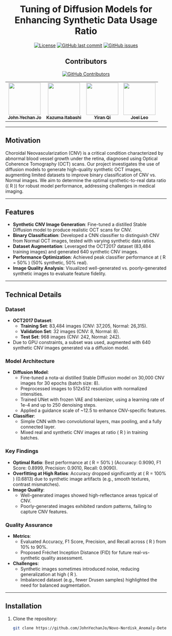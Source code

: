 <div align="center">

<br>
<h1>Tuning of Diffusion Models for <br> Enhancing Synthetic Data Usage Ratio</h1>

[![License](https://img.shields.io/badge/License-MIT-blue.svg)](https://opensource.org/licenses/MIT)
[![GitHub last commit](https://img.shields.io/github/last-commit/JohnYechanJo/Novo-Nordisk_Anomaly-Detection)](https://github.com/JohnYechanJo/Novo-Nordisk_Anomaly-Detection/commits/main)
[![GitHub issues](https://img.shields.io/github/issues/JohnYechanJo/Novo-Nordisk_Anomaly-Detection)](https://github.com/JohnYechanJo/Novo-Nordisk_Anomaly-Detection/issues)
<br>
## Contributors

[![GitHub Contributors](https://img.shields.io/github/contributors-anon/JohnYechanJo/Novo-Nordisk_Anomaly-Detection)](https://github.com/JohnYechanJo/Novo-Nordisk_Anomaly-Detection/graphs/contributors)

<table>
  <tr>
<td align="center"><a href="https://github.com/JohnYechanJo"><img src="https://avatars.githubusercontent.com/u/131790222?v=4" width="100px;" alt=""/><br /><sub><b>John Yechan Jo</b></sub></a><br /></td>
<td align="center"><a href="https://github.com/Kaaaaaaaaaaaai"><img src="https://avatars.githubusercontent.com/u/117432135?v=4" width="100px;" alt=""/><br /><sub><b>Kazuma Itabashi</b></sub></a><br /></td>
<td align="center"><a href="https://github.com/allergic-garlic"><img src="https://avatars.githubusercontent.com/u/116773411?v=4" width="100px;" alt=""/><br /><sub><b>Yiran Qi</b></sub></a><br /></td>
<td align="center"><a href="https://github.com/joelleoqiyi"><img src="https://avatars.githubusercontent.com/u/20594310?v=4" width="100px;" alt=""/><br /><sub><b>Joel Leo</b></sub></a><br /></td>
  </tr>
</table>

</div>

---

## Motivation
Choroidal Neovascularization (CNV) is a critical condition characterized by abnormal blood vessel growth under the retina, diagnosed using Optical Coherence Tomography (OCT) scans. Our project investigates the use of diffusion models to generate high-quality synthetic OCT images, augmenting limited datasets to improve binary classification of CNV vs. Normal images. We aim to determine the optimal synthetic-to-real data ratio (\( R \)) for robust model performance, addressing challenges in medical imaging.

---

## Features
- **Synthetic CNV Image Generation**: Fine-tuned a distilled Stable Diffusion model to produce realistic OCT scans for CNV.
- **Binary Classification**: Developed a CNN classifier to distinguish CNV from Normal OCT images, tested with varying synthetic data ratios.
- **Dataset Augmentation**: Leveraged the OCT2017 dataset (83,484 training images) and generated 640 synthetic CNV images.
- **Performance Optimization**: Achieved peak classifier performance at \( R = 50\% \) (50% synthetic, 50% real).
- **Image Quality Analysis**: Visualized well-generated vs. poorly-generated synthetic images to evaluate feature fidelity.

---

## Technical Details

### Dataset
- **OCT2017 Dataset**:
  - **Training Set**: 83,484 images (CNV: 37,205, Normal: 26,315).
  - **Validation Set**: 32 images (CNV: 8, Normal: 8).
  - **Test Set**: 968 images (CNV: 242, Normal: 242).
- Due to GPU constraints, a subset was used, augmented with 640 synthetic CNV images generated via a diffusion model.

### Model Architecture
- **Diffusion Model**:
  - Fine-tuned a nota-ai distilled Stable Diffusion model on 30,000 CNV images for 30 epochs (batch size: 8).
  - Preprocessed images to 512x512 resolution with normalized intensities.
  - Trained UNet with frozen VAE and tokenizer, using a learning rate of 1e-4 and up to 250 denoising steps.
  - Applied a guidance scale of ~12.5 to enhance CNV-specific features.
- **Classifier**:
  - Simple CNN with two convolutional layers, max pooling, and a fully connected layer.
  - Mixed real and synthetic CNV images at ratio \( R \) in training batches.

### Key Findings
- **Optimal Ratio**: Best performance at \( R = 50\% \) (Accuracy: 0.9090, F1 Score: 0.8999, Precision: 0.9010, Recall: 0.9090).
- **Overfitting at High Ratios**: Accuracy dropped significantly at \( R = 100\% \) (0.6813) due to synthetic image artifacts (e.g., smooth textures, contrast mismatches).
- **Image Quality**:
  - Well-generated images showed high-reflectance areas typical of CNV.
  - Poorly-generated images exhibited random patterns, failing to capture CNV features.

### Quality Assurance
- **Metrics**:
  - Evaluated Accuracy, F1 Score, Precision, and Recall across \( R \) from 10% to 90%.
  - Proposed Fréchet Inception Distance (FID) for future real-vs-synthetic quality assessment.
- **Challenges**:
  - Synthetic images sometimes introduced noise, reducing generalization at high \( R \).
  - Imbalanced dataset (e.g., fewer Drusen samples) highlighted the need for balanced augmentation.

---

## Installation
1. Clone the repository:
   ```bash
   git clone https://github.com/JohnYechanJo/Novo-Nordisk_Anomaly-Detection
